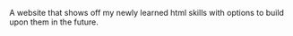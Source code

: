 A website that shows off my newly learned html skills with options to build upon them in the future. 